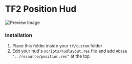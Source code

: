 # TF2 Position Hud

![Preview Image](https://user-images.githubusercontent.com/13366049/226965147-3d2c6f23-cd62-4e4f-9ba1-c68a1c878685.png)

### Installation
1. Place this folder inside your `tf/custom` folder
2. Edit your hud's `scripts/hudlayout.res` file and add `#base "../resource/position.res"` at the top
